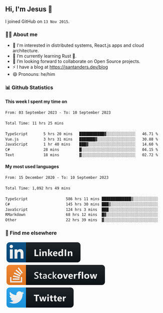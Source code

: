 ## Hi, I'm Jesus 👋

I joined GitHub on `13 Nov 2015`.

<!-- Talking about you -->

### 👨‍💻 About me

- 👦 I'm interested in distributed systems, React.js apps and cloud architecture.
- 🌱 I’m currently learning Rust 🦀.
- 👯 I’m looking forward to collaborate on Open Source projects.
- ⚡️ I have a blog at <https://jsantanders.dev/blog>
- 😄 Pronouns: he/him

### 📊 Github Statistics

#### This week I spent my time on

<!--START_SECTION:weekly-->

```txt
From: 03 September 2023 - To: 10 September 2023

Total Time: 11 hrs 25 mins

TypeScript       5 hrs 20 mins   ███████████▓░░░░░░░░░░░░░   46.71 %
Vue.js           3 hrs 31 mins   ███████▓░░░░░░░░░░░░░░░░░   30.88 %
JavaScript       1 hr 40 mins    ███▓░░░░░░░░░░░░░░░░░░░░░   14.60 %
C#               28 mins         █░░░░░░░░░░░░░░░░░░░░░░░░   04.15 %
Text             18 mins         ▓░░░░░░░░░░░░░░░░░░░░░░░░   02.72 %
```

<!--END_SECTION:weekly-->

#### My most used languages

<!--START_SECTION:alltime-->

```txt
From: 15 December 2020 - To: 10 September 2023

Total Time: 1,092 hrs 49 mins

TypeScript                 586 hrs 11 mins █████████████▒░░░░░░░░░░░   53.64 %
C#                         145 hrs 30 mins ███▒░░░░░░░░░░░░░░░░░░░░░   13.32 %
JavaScript                 124 hrs 3 mins  ███░░░░░░░░░░░░░░░░░░░░░░   11.35 %
RMarkdown                  68 hrs 12 mins  █▓░░░░░░░░░░░░░░░░░░░░░░░   06.24 %
Other                      22 hrs 39 mins  ▓░░░░░░░░░░░░░░░░░░░░░░░░   02.07 %
```

<!--END_SECTION:alltime-->

### 📢 Find me elsewhere

<p>
  <a target="_blank" href="https://linkedin.com/in/jsantanders">
    <img src="https://github.com/jsantanders/jsantanders/blob/master/img/linkedin.svg" alt="LinkedIn" style="vertical-align:top; margin:4px">
  </a>
  
  <a target="_blank" href="https://stackoverflow.com/users/7318331/jesus-santander">
    <img src="https://github.com/jsantanders/jsantanders/blob/master/img/stackoverflow.svg" alt="StackOverflow" style="vertical-align:top; margin:4px">
  </a>
  
  <a target="_blank" href="http://twitter.com/jsantanders">
    <img src="https://github.com/jsantanders/jsantanders/blob/master/img/twitter.svg" alt="Twitter" style="vertical-align:top; margin:4px">
  </a>
</p>
